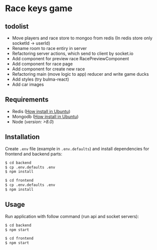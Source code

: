 # Race keys game

## todolist

- Move players and race store to mongoo from redis (In redis store only socketId -> userId)
- Rename room to race entiry in server
- Refactoring server actions, which send to client by socket.io
- Add component for preview race RacePreviewComponent
- Add component for race page
- Add component for create new race
- Refactoring main (move logic to app) reducer and write game ducks
- Add styles (try bulma-react)
- Add car images

## Requirements

- Redis ([How install in Ubuntu](https://www.digitalocean.com/community/tutorials/how-to-install-and-configure-redis-on-ubuntu-16-04))
- Mongodb ([How install in Ubuntu](https://www.digitalocean.com/community/tutorials/how-to-install-mongodb-on-ubuntu-16-04))
- Node (*version: >8.0*)

## Installation

Create `.env` file (example in `.env.defaults`) and install dependencies for frontend and backend parts:

```bash
$ cd backend
$ cp .env.defaults .env
$ npm install

$ cd frontend
$ cp .env.defaults .env
$ npm install
```

## Usage

Run application with follow command (run api and socket servers):


```bash
$ cd backend
$ npm start

$ cd frontend
$ npm start
```
